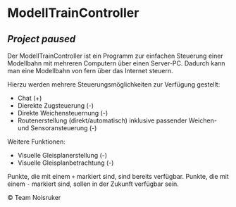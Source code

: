 # ModellTrainController

## _Project paused_

Der ModellTrainController ist ein Programm zur einfachen Steuerung einer Modellbahn mit mehreren Computern über einen Server-PC. Dadurch kann man eine Modellbahn von fern über das Internet steuern.

Hierzu werden mehrere Steuerungsmöglichkeiten zur Verfügung gestellt:

- Chat (+)
- Dierekte Zugsteuerung (-)
- Direkte Weichensteuernung (-)
- Routenerstellung (direkt/automatisch) inklusive passender Weichen- und Sensoransteuerung (-)

Weitere Funktionen:
- Visuelle Gleisplanerstellung (-)
- Visuelle Gleisplanbetrachtung (-)

Punkte, die mit einem `+` markiert sind, sind bereits verfügbar.
Punkte, die mit einem `-` markiert sind, sollen in der Zukunft verfügbar sein.

© Team Noisruker
